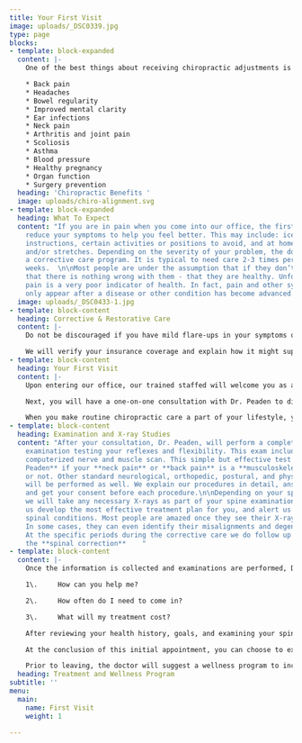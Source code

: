 ```yaml
---
title: Your First Visit
image: uploads/_DSC0339.jpg
type: page
blocks:
- template: block-expanded
  content: |-
    One of the best things about receiving chiropractic adjustments is that they are a completely drug-free path to healing the body naturally. Chiropractic benefits including helping to naturally improve problems such as:

    * Back pain
    * Headaches
    * Bowel regularity
    * Improved mental clarity
    * Ear infections
    * Neck pain
    * Arthritis and joint pain
    * Scoliosis
    * Asthma
    * Blood pressure
    * Healthy pregnancy
    * Organ function
    * Surgery prevention
  heading: 'Chiropractic Benefits '
  image: uploads/chiro-alignment.svg
- template: block-expanded
  heading: What To Expect
  content: "If you are in pain when you come into our office, the first goal is to
    reduce your symptoms to help you feel better. This may include: ice or heat application
    instructions, certain activities or positions to avoid, and at home exercises
    and/or stretches. Depending on the severity of your problem, the doctor will suggest
    a corrective care program. It is typical to need care 2-3 times per week for 4-12
    weeks.  \n\nMost people are under the assumption that if they don’t feel any pain
    that there is nothing wrong with them - that they are healthy. Unfortunately,
    pain is a very poor indicator of health. In fact, pain and other symptoms frequently
    only appear after a disease or other condition has become advanced."
  image: uploads/_DSC0433-1.jpg
- template: block-content
  heading: Corrective & Restorative Care
  content: |-
    Do not be discouraged if you have mild flare-ups in your symptoms on occasion. This is normal. Flare-ups are bound to occur during this phase because your body has not fully healed. Depending on the severity of your injury or condition and how long you have been suffering from it, this phase of your care may last anywhere from a few months to a couple of years.

    We will verify your insurance coverage and explain how it might support your chiropractic needs. Our wellness team will work with you to create healthy habits and routines for your lifestyle. Every person is unique; therefore, everyone requires a customized wellness plan. The purpose of our wellness program is for you to achieve good spinal alignment, have a healthy diet, exercise, and maintain a positive mental state. It is typical to need care 4-8 times per month for 6-24 months, depending on your overall health and the severity of your problem.
- template: block-content
  heading: Your First Visit
  content: |-
    Upon entering our office, our trained staffed will welcome you as a member of our family.  We will request that you complete our patient forms. This paperwork provides us with your health history and information on your condition.

    Next, you will have a one-on-one consultation with Dr. Peaden to discuss your spinal health-related problems, concerns, and potential treatment options. This initial visit is designed for Dr. Peaden , to learn more about you, your condition( back pain, neck pain, headaches) , and  expectations to determine chiropractic care can meet your goals. It also is a time for you as a patient to determine if this is the right chiropractic office for you. Correcting your spine is a team effort. Once your body has fully healed, routine chiropractic care can help ensure that your physical problems do not return and keep your body in optimal condition. Just like continuing an exercise program and eating well in order to sustain the benefits of exercise and proper diet, it is necessary to continue chiropractic care to ensure the health of your musculoskeletal system.

    When you make routine chiropractic care a part of your lifestyle, you avoid many of the aches and pains that so many people suffer through, your joints will last longer, and you will be able to engage in more of the activities you love.
- template: block-content
  heading: Examination and X-ray Studies
  content: "After your consultation, Dr. Peaden, will perform a complete chiropractic
    examination testing your reflexes and flexibility. This exam includes a special
    computerized nerve and muscle scan. This simple but effective test will tell **Dr.
    Peaden** if your **neck pain** or **back pain** is a **musculoskeletal** issue
    or not. Other standard neurological, orthopedic, postural, and physical tests
    will be performed as well. We explain our procedures in detail, answer your questions
    and get your consent before each procedure.\n\nDepending on your specific condition,
    we will take any necessary X-rays as part of your spine examination.  X-rays help
    us develop the most effective treatment plan for you, and alert us of any serious
    spinal conditions. Most people are amazed once they see their X-rays up close.
    In some cases, they can even identify their misalignments and degeneration themselves.
    At the specific periods during the corrective care we do follow up x-rays to confirm
    the **spinal correction**    "
- template: block-content
  content: |-
    Once the information is collected and examinations are performed, Dr. Peaden will give you a detailed report of all findings and answer any questions including: 

    1\.     How can you help me?

    2\.     How often do I need to come in?

    3\.     What will my treatment cost?

    After reviewing your health history, goals, and examining your spine and X-rays, Dr. Peaden will discuss recommendations and notify you if your condition requires care with other providers.   Dr. Peaden will provide the best treatment and wellness program for your needs.

    At the conclusion of this initial appointment, you can choose to experience your first treatment. This may include spinal adjustments, physical therapy, and/or soft tissue massage.  Treatment is interactive, so you can express concerns about the different styles of treatment anytime.

    Prior to leaving, the doctor will suggest a wellness program to incorporate outside of treatment.  If you are in pain when you first come into our office this may include: ice or heat application instructions, certain activities or positions to avoid, and at home exercises and/or stretches.  If you desire, our wellness team will work with you also to create healthy habits and routines for your lifestyle.  Every person is unique; therefore, everyone requires a customized wellness plan.  The purpose of our wellness program is for you to achieve good spinal alignment, have a healthy diet, exercise, and maintain a positive mental state. 
  heading: Treatment and Wellness Program
subtitle: ''
menu:
  main:
    name: First Visit
    weight: 1

---
```

